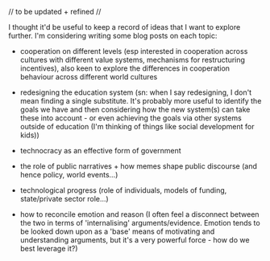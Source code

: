 // to be updated + refined // 

I thought it'd be useful to keep a record of ideas that I want to explore further. I'm considering writing some blog posts on each topic:

- cooperation on different levels (esp interested in cooperation across cultures with different value systems, mechanisms for restructuring incentives), also keen to explore the differences in cooperation behaviour across different world cultures

- redesigning the education system (sn: when I say redesigning, I don't mean finding a single substitute. It's probably more useful to identify the goals we have and then considering how the new system(s) can take these into account - or even achieving the goals via other systems outside of education (I'm thinking of things like social development for kids))

- technocracy as an effective form of government 

- the role of public narratives + how memes shape public discourse (and hence policy, world events...) 

- technological progress (role of individuals, models of funding, state/private sector role...)

- how to reconcile emotion and reason (I often feel a disconnect between the two in terms of 'internalising' arguments/evidence. Emotion tends to be looked down upon as a 'base' means of motivating and understanding arguments, but it's a very powerful force - how do we best leverage it?) 
